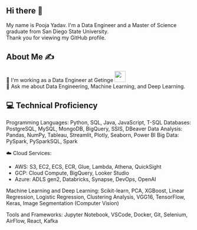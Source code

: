 ## Hi there 👋
My name is Pooja Yadav. I'm a Data Engineer and a Master of Science graduate from San Diego State University.
<br>
Thank you for viewing my GitHub profile.

## About Me ✍
🔭 I'm working as a Data Engineer at Getinge <img src="https://media.giphy.com/media/WUlplcMpOCEmTGBtBW/giphy.gif" width="30"><br>
💬 Ask me about Data Engineering, Machine Learning, and Deep Learning.<br>


## 💻 Technical Proficiency
Programming Languages: Python, SQL, Java, JavaScript, T-SQL
Databases: PostgreSQL, MySQL, MongoDB, BigQuery, SSIS, DBeaver
Data Analysis: Pandas, NumPy, Tableau, Streamlit, Plotly, Seaborn, Power BI
Big Data: PySpark, PySparkSQL, Spark

☁️ Cloud Services:
 - AWS: S3, EC2, ECS, ECR, Glue, Lambda, Athena, QuickSight
 - GCP: Cloud Compute, BigQuery, Looker Studio
 - Azure: ADLS gen2, Databricks, Synapse, DevOps, OpenAI

Machine Learning and Deep Learning: Scikit-learn, PCA, XGBoost, Linear Regression, Logistic Regression, Clustering Analysis, VGG16, TensorFlow, Keras, Image Segmentation (Computer Vision)

Tools and Frameworks: Jupyter Notebook, VSCode, Docker, Git, Selenium, AirFlow, React, Kafka

<img src="https://komarev.com/ghpvc/?username=pooja97&style=flat-square&color=blue" alt=""/>
